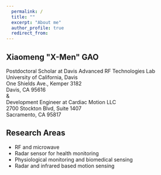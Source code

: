 ```yaml
---
  permalink: /
  title: ""
  excerpt: "About me"
  author_profile: true
  redirect_from: 
---
```


## **Xiaomeng "X-Men" GAO**<br/>

Postdoctoral Scholar at Davis Advanced RF Technologies Lab <br/>
University of California, Davis <br/>
One Shields Ave., Kemper 3182 <br/>
Davis, CA 95616 <br/>
& <br/>
Development Engineer at Cardiac Motion LLC <br/>
2700 Stockton Blvd, Suite 1407 <br/>
Sacramento, CA 95817 <br/>

## Research Areas
* RF and microwave
* Radar sensor for health monitoring 
* Physiological monitoring and biomedical sensing
* Radar and infrared based motion sensing
